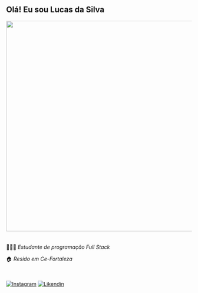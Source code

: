 ## Olá! Eu sou Lucas da Silva <br/>

 <div>

<img src="https://user-images.githubusercontent.com/112489137/188745801-7dcbc5bd-c7f9-4a1b-8856-cb7895150667.jpg" width="570px"/>
</div>
<br>
<br>
🧑🏻‍💻 <em>Estudante de programação Full Stack</em>

🏠 <em>Resido em Ce-Fortaleza</em>

</br>

[![Instagram](https://img.shields.io/badge/Instagram-E4405F?style=for-the-badge&logo=instagram&logoColor=white)](https://www.instagram.com/_lcss2/)
[![Likendin](https://img.shields.io/badge/LinkedIn-0077B5?style=for-the-badge&logo=linkedin&logoColor=white)](https://www.linkedin.com/in/lucas-da-silva-lima-479133232/)










